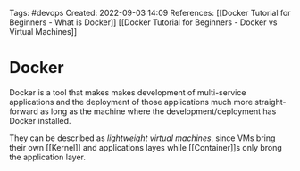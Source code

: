 Tags: #devops 
Created: 2022-09-03 14:09
References: [[Docker Tutorial for Beginners - What is Docker]] [[Docker Tutorial for Beginners - Docker vs Virtual Machines]]

# Docker
Docker is a tool that makes makes development of multi-service applications and the deployment of those applications much more straight-forward as long as the machine where the development/deployment has Docker installed.

They can be described as *lightweight virtual machines*, since VMs bring their own [[Kernel]] and applications layes while [[Container]]s only brong the application layer.